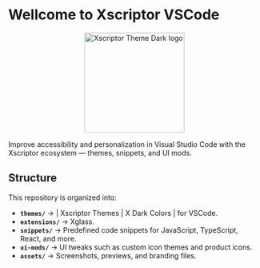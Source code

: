 # Wellcome to Xscriptor VSCode

<p align="center"> <img src="./assets/icon.png" width="200" alt="Xscriptor Theme Dark logo" /> </p>

Improve accessibility and personalization in Visual Studio Code with the Xscriptor ecosystem — themes, snippets, and UI mods.

## Structure

This repository is organized into:

- **`themes/`** → | Xscriptor Themes | X Dark Colors | for VSCode.
- **`extensions/`** → Xglass.  
- **`snippets/`** → Predefined code snippets for JavaScript, TypeScript, React, and more.  
- **`ui-mods/`** → UI tweaks such as custom icon themes and product icons.  
- **`assets/`** → Screenshots, previews, and branding files.  



